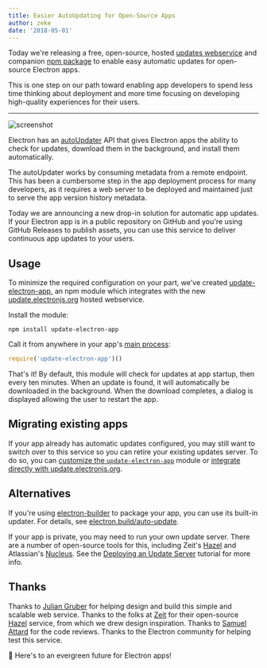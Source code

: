```yaml
---
title: Easier AutoUpdating for Open-Source Apps
author: zeke
date: '2018-05-01'
---
```


Today we're releasing a free, open-source, hosted 
[updates webservice][update.electronjs.org] and companion 
[npm package][update-electron-app]
to enable easy automatic updates for open-source Electron apps.

This is one step on our path toward enabling app developers to spend less
time thinking about deployment and more time focusing on developing 
high-quality experiences for their users.

---

![screenshot](https://github.com/electron/update-electron-app/raw/master/screenshot.png)

Electron has an [autoUpdater] API that gives Electron apps the ability to
check for updates, download them in the background, and install them 
automatically.

The autoUpdater works by consuming metadata from a remote endpoint. This has 
been a cumbersome step in the app deployment process for many developers, 
as it requires a web server to be deployed and maintained just to serve the app
version history metadata.

Today we are announcing a new drop-in solution for automatic app updates.
If your Electron app is in a public repository on GitHub and you're using 
GitHub Releases to publish assets, you can use this service to deliver 
continuous app updates to your users.

## Usage

To minimize the required configuration on your part, we've created 
[update-electron-app], an npm module which integrates with the new 
[update.electronjs.org] hosted webservice.

Install the module:

```
npm install update-electron-app
```

Call it from anywhere in your app's [main process]:

```js
require('update-electron-app')()
```

That's it! By default, this module will check for updates at app startup, then 
every ten minutes. When an update is found, it will automatically be downloaded 
in the background. When the download completes, a dialog is displayed allowing 
the user to restart the app.

## Migrating existing apps

If your app already has automatic updates configured, you may still want to 
switch over to this service so you can retire your existing updates server.
To do so, you can 
[customize the `update-electron-app`][update-electron-app] module
or 
[integrate directly with update.electronjs.org][update.electronjs.org].

## Alternatives

If you're using [electron-builder] to package your app, you can use its 
built-in updater. For details, see 
[electron.build/auto-update](https://www.electron.build/auto-update).

If your app is private, you may need to run your own update server. There are 
a number of open-source tools for this, including Zeit's [Hazel] and
Atlassian's [Nucleus]. See the [Deploying an Update Server] tutorial for more 
info.

## Thanks

Thanks to [Julian Gruber] for helping design and build this simple and scalable 
web service. Thanks to the folks at [Zeit] for their open-source [Hazel] 
service, from which we drew design inspiration. Thanks to [Samuel Attard] for 
the code reviews. Thanks to the Electron community for helping test this 
service.

🌲 Here's to an evergreen future for Electron apps!

[autoUpdater]: https://electronjs.org/docs/tutorial/updates
[electron-builder]: https://github.com/electron-userland/electron-builder
[Hazel]: https://github.com/zeit/hazel
[Julian Gruber]: http://juliangruber.com/
[main process]: https://electronjs.org/docs/glossary#main-process
[Deploying an Update Server]: https://electronjs.org/docs/tutorial/updates#deploying-an-update-server
[Nucleus]: https://github.com/atlassian/nucleus
[Samuel Attard]: https://www.samuelattard.com/
[update-electron-app]: https://ghub.io/update-electron-app
[update.electronjs.org]: https://ghub.io/update.electronjs.org
[Zeit]: https://zeit.co